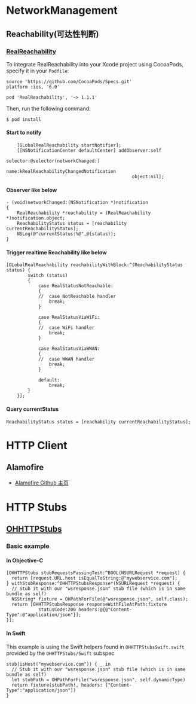 # NetworkManagement

## Reachability(可达性判断)

### [RealReachability](https://github.com/dustturtle/RealReachability)

To integrate RealReachability into your Xcode project using CocoaPods, specify it in your `Podfile`:

```
source 'https://github.com/CocoaPods/Specs.git'
platform :ios, '6.0'

pod 'RealReachability', '~> 1.1.1'
```

Then, run the following command:

```
$ pod install
```

#### Start to notify

```
    [GLobalRealReachability startNotifier];
    [[NSNotificationCenter defaultCenter] addObserver:self
                                             selector:@selector(networkChanged:)
                                                 name:kRealReachabilityChangedNotification
                                               object:nil];
```

#### [](https://github.com/dustturtle/RealReachability#observer-like-below)Observer like below

```
- (void)networkChanged:(NSNotification *)notification
{
    RealReachability *reachability = (RealReachability *)notification.object;
    ReachabilityStatus status = [reachability currentReachabilityStatus];
    NSLog(@"currentStatus:%@",@(status));
}
```

#### [](https://github.com/dustturtle/RealReachability#trigger-realtime-reachability-like-below)Trigger realtime Reachability like below

```
[GLobalRealReachability reachabilityWithBlock:^(ReachabilityStatus status) {
        switch (status)
        {
            case RealStatusNotReachable:
            {
            //  case NotReachable handler
                break;
            }

            case RealStatusViaWiFi:
            {
            //  case WiFi handler
                break;
            }

            case RealStatusViaWWAN:
            {
            //  case WWAN handler
                break;
            }

            default:
                break;
        }
    }];
```

#### [](https://github.com/dustturtle/RealReachability#query-currentstatus)Query currentStatus

```
ReachabilityStatus status = [reachability currentReachabilityStatus];
```

# HTTP Client

## Alamofire

- [Alamofire Github 主页](https://github.com/Alamofire/Alamofire)

# HTTP Stubs

## [OHHTTPStubs](https://github.com/AliSoftware/OHHTTPStubs/)

### Basic example

#### [](https://github.com/AliSoftware/OHHTTPStubs/#in-objective-c)In Objective-C

```
[OHHTTPStubs stubRequestsPassingTest:^BOOL(NSURLRequest *request) {
  return [request.URL.host isEqualToString:@"mywebservice.com"];
} withStubResponse:^OHHTTPStubsResponse*(NSURLRequest *request) {
  // Stub it with our "wsresponse.json" stub file (which is in same bundle as self)
  NSString* fixture = OHPathForFile(@"wsresponse.json", self.class);
  return [OHHTTPStubsResponse responseWithFileAtPath:fixture
            statusCode:200 headers:@{@"Content-Type":@"application/json"}];
}];
```

#### [](https://github.com/AliSoftware/OHHTTPStubs/#in-swift)In Swift

This example is using the Swift helpers found in `OHHTTPStubsSwift.swift` provided by the `OHHTTPStubs/Swift` subspec

```
stub(isHost("mywebservice.com")) { _ in
  // Stub it with our "wsresponse.json" stub file (which is in same bundle as self)
  let stubPath = OHPathForFile("wsresponse.json", self.dynamicType)
  return fixture(stubPath!, headers: ["Content-Type":"application/json"])
}
```
